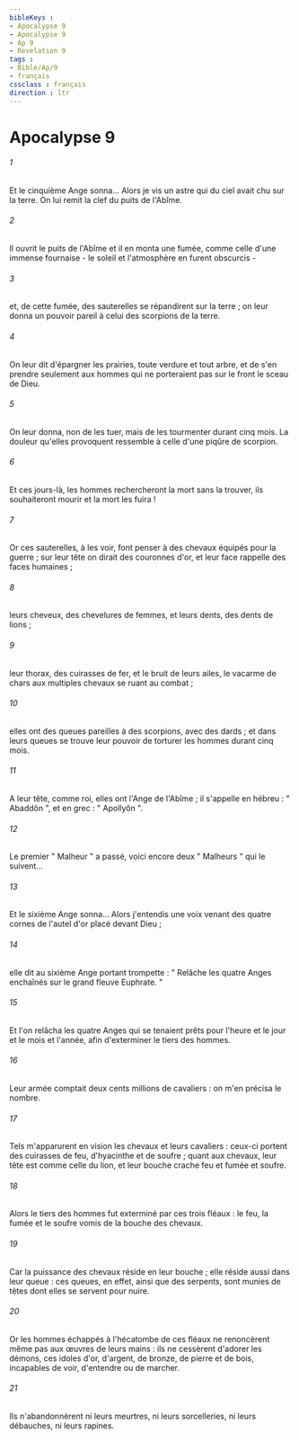 ```yaml
---
bibleKeys : 
- Apocalypse 9
- Apocalypse 9
- Ap 9
- Revelation 9
tags : 
- Bible/Ap/9
- français
cssclass : français
direction : ltr
---
```


# Apocalypse 9

###### 1
Et le cinquième Ange sonna... Alors je vis un astre qui du ciel avait chu sur la terre. On lui remit la clef du puits de l'Abîme. 
###### 2
Il ouvrit le puits de l'Abîme et il en monta une fumée, comme celle d'une immense fournaise - le soleil et l'atmosphère en furent obscurcis - 
###### 3
et, de cette fumée, des sauterelles se répandirent sur la terre ; on leur donna un pouvoir pareil à celui des scorpions de la terre. 
###### 4
On leur dit d'épargner les prairies, toute verdure et tout arbre, et de s'en prendre seulement aux hommes qui ne porteraient pas sur le front le sceau de Dieu. 
###### 5
On leur donna, non de les tuer, mais de les tourmenter durant cinq mois. La douleur qu'elles provoquent ressemble à celle d'une piqûre de scorpion. 
###### 6
Et ces jours-là, les hommes rechercheront la mort sans la trouver, ils souhaiteront mourir et la mort les fuira ! 
###### 7
Or ces sauterelles, à les voir, font penser à des chevaux équipés pour la guerre ; sur leur tête on dirait des couronnes d'or, et leur face rappelle des faces humaines ; 
###### 8
leurs cheveux, des chevelures de femmes, et leurs dents, des dents de lions ; 
###### 9
leur thorax, des cuirasses de fer, et le bruit de leurs ailes, le vacarme de chars aux multiples chevaux se ruant au combat ; 
###### 10
elles ont des queues pareilles à des scorpions, avec des dards ; et dans leurs queues se trouve leur pouvoir de torturer les hommes durant cinq mois. 
###### 11
A leur tête, comme roi, elles ont l'Ange de l'Abîme ; il s'appelle en hébreu : " Abaddôn ", et en grec : " Apollyôn ". 
###### 12
Le premier " Malheur " a passé, voici encore deux " Malheurs " qui le suivent... 
###### 13
Et le sixième Ange sonna... Alors j'entendis une voix venant des quatre cornes de l'autel d'or placé devant Dieu ; 
###### 14
elle dit au sixième Ange portant trompette : " Relâche les quatre Anges enchaînés sur le grand fleuve Euphrate. " 
###### 15
Et l'on relâcha les quatre Anges qui se tenaient prêts pour l'heure et le jour et le mois et l'année, afin d'exterminer le tiers des hommes. 
###### 16
Leur armée comptait deux cents millions de cavaliers : on m'en précisa le nombre. 
###### 17
Tels m'apparurent en vision les chevaux et leurs cavaliers : ceux-ci portent des cuirasses de feu, d'hyacinthe et de soufre ; quant aux chevaux, leur tête est comme celle du lion, et leur bouche crache feu et fumée et soufre. 
###### 18
Alors le tiers des hommes fut exterminé par ces trois fléaux : le feu, la fumée et le soufre vomis de la bouche des chevaux. 
###### 19
Car la puissance des chevaux réside en leur bouche ; elle réside aussi dans leur queue : ces queues, en effet, ainsi que des serpents, sont munies de têtes dont elles se servent pour nuire. 
###### 20
Or les hommes échappés à l'hécatombe de ces fléaux ne renoncèrent même pas aux œuvres de leurs mains : ils ne cessèrent d'adorer les démons, ces idoles d'or, d'argent, de bronze, de pierre et de bois, incapables de voir, d'entendre ou de marcher. 
###### 21
Ils n'abandonnèrent ni leurs meurtres, ni leurs sorcelleries, ni leurs débauches, ni leurs rapines. 
